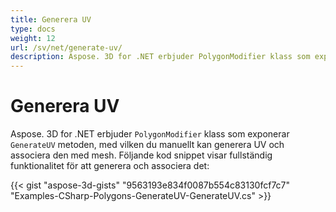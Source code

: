 ```yaml
---
title: Generera UV
type: docs
weight: 12
url: /sv/net/generate-uv/
description: Aspose. 3D for .NET erbjuder PolygonModifier klass som exponerar Generate UV- metoden, med vilken du manuellt kan generera UV och associera den med mesh. Följande kod snippet visar fullständig funktionalitet för att generera och associera det.
---
```

#  **Generera UV**
Aspose. 3D for .NET erbjuder `PolygonModifier` klass som exponerar `GenerateUV` metoden, med vilken du manuellt kan generera UV och associera den med mesh. Följande kod snippet visar fullständig funktionalitet för att generera och associera det:



{{< gist "aspose-3d-gists" "9563193e834f0087b554c83130fcf7c7" "Examples-CSharp-Polygons-GenerateUV-GenerateUV.cs" >}}
